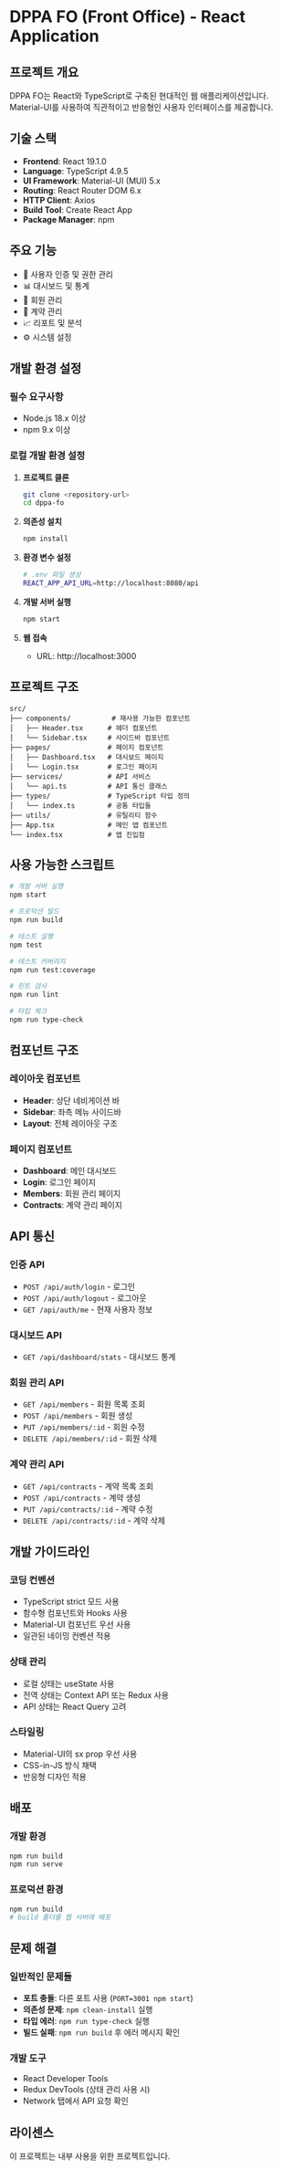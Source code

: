 # DPPA FO (Front Office) - React Application

## 프로젝트 개요

DPPA FO는 React와 TypeScript로 구축된 현대적인 웹 애플리케이션입니다. Material-UI를 사용하여 직관적이고 반응형인 사용자 인터페이스를 제공합니다.

## 기술 스택

- **Frontend**: React 19.1.0
- **Language**: TypeScript 4.9.5
- **UI Framework**: Material-UI (MUI) 5.x
- **Routing**: React Router DOM 6.x
- **HTTP Client**: Axios
- **Build Tool**: Create React App
- **Package Manager**: npm

## 주요 기능

- 🔐 사용자 인증 및 권한 관리
- 📊 대시보드 및 통계
- 👥 회원 관리
- 📄 계약 관리
- 📈 리포트 및 분석
- ⚙️ 시스템 설정

## 개발 환경 설정

### 필수 요구사항

- Node.js 18.x 이상
- npm 9.x 이상

### 로컬 개발 환경 설정

1. **프로젝트 클론**

   ```bash
   git clone <repository-url>
   cd dppa-fo
   ```

2. **의존성 설치**

   ```bash
   npm install
   ```

3. **환경 변수 설정**

   ```bash
   # .env 파일 생성
   REACT_APP_API_URL=http://localhost:8080/api
   ```

4. **개발 서버 실행**

   ```bash
   npm start
   ```

5. **웹 접속**
   - URL: http://localhost:3000

## 프로젝트 구조

```
src/
├── components/          # 재사용 가능한 컴포넌트
│   ├── Header.tsx      # 헤더 컴포넌트
│   └── Sidebar.tsx     # 사이드바 컴포넌트
├── pages/              # 페이지 컴포넌트
│   ├── Dashboard.tsx   # 대시보드 페이지
│   └── Login.tsx       # 로그인 페이지
├── services/           # API 서비스
│   └── api.ts          # API 통신 클래스
├── types/              # TypeScript 타입 정의
│   └── index.ts        # 공통 타입들
├── utils/              # 유틸리티 함수
├── App.tsx             # 메인 앱 컴포넌트
└── index.tsx           # 앱 진입점
```

## 사용 가능한 스크립트

```bash
# 개발 서버 실행
npm start

# 프로덕션 빌드
npm run build

# 테스트 실행
npm test

# 테스트 커버리지
npm run test:coverage

# 린트 검사
npm run lint

# 타입 체크
npm run type-check
```

## 컴포넌트 구조

### 레이아웃 컴포넌트

- **Header**: 상단 네비게이션 바
- **Sidebar**: 좌측 메뉴 사이드바
- **Layout**: 전체 레이아웃 구조

### 페이지 컴포넌트

- **Dashboard**: 메인 대시보드
- **Login**: 로그인 페이지
- **Members**: 회원 관리 페이지
- **Contracts**: 계약 관리 페이지

## API 통신

### 인증 API

- `POST /api/auth/login` - 로그인
- `POST /api/auth/logout` - 로그아웃
- `GET /api/auth/me` - 현재 사용자 정보

### 대시보드 API

- `GET /api/dashboard/stats` - 대시보드 통계

### 회원 관리 API

- `GET /api/members` - 회원 목록 조회
- `POST /api/members` - 회원 생성
- `PUT /api/members/:id` - 회원 수정
- `DELETE /api/members/:id` - 회원 삭제

### 계약 관리 API

- `GET /api/contracts` - 계약 목록 조회
- `POST /api/contracts` - 계약 생성
- `PUT /api/contracts/:id` - 계약 수정
- `DELETE /api/contracts/:id` - 계약 삭제

## 개발 가이드라인

### 코딩 컨벤션

- TypeScript strict 모드 사용
- 함수형 컴포넌트와 Hooks 사용
- Material-UI 컴포넌트 우선 사용
- 일관된 네이밍 컨벤션 적용

### 상태 관리

- 로컬 상태는 useState 사용
- 전역 상태는 Context API 또는 Redux 사용
- API 상태는 React Query 고려

### 스타일링

- Material-UI의 sx prop 우선 사용
- CSS-in-JS 방식 채택
- 반응형 디자인 적용

## 배포

### 개발 환경

```bash
npm run build
npm run serve
```

### 프로덕션 환경

```bash
npm run build
# build 폴더를 웹 서버에 배포
```

## 문제 해결

### 일반적인 문제들

- **포트 충돌**: 다른 포트 사용 (`PORT=3001 npm start`)
- **의존성 문제**: `npm clean-install` 실행
- **타입 에러**: `npm run type-check` 실행
- **빌드 실패**: `npm run build` 후 에러 메시지 확인

### 개발 도구

- React Developer Tools
- Redux DevTools (상태 관리 사용 시)
- Network 탭에서 API 요청 확인

## 라이센스

이 프로젝트는 내부 사용을 위한 프로젝트입니다.
